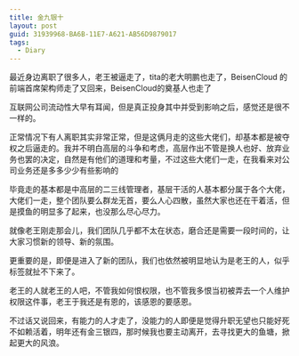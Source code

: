 ```yaml
---
title: 金九银十
layout: post
guid: 31939968-BA6B-11E7-A621-AB56D9879017
tags:
  - Diary
---
```


最近身边离职了很多人，老王被逼走了，tita的老大明鹏也走了，BeisenCloud 的前端首席架构师走了又回来，BeisenCloud的奠基人也走了

互联网公司流动性大早有耳闻，但是真正投身其中并受到影响之后，感觉还是很不一样的。

正常情况下有人离职其实非常正常，但是这俩月走的这些大佬们，却基本都是被夺权之后逼走的。我并不明白高层的斗争和考虑，高层作出不管是换人也好、放弃业务也罢的决定，自然是有他们的道理和考量，不过这些大佬们一走，在我看来对公司业务还是多多少少有些影响的

毕竟走的基本都是中高层的二三线管理者，基层干活的人基本都分属于各个大佬，大佬们一走，整个团队要么群龙无首，要么人心四散，虽然大家也还在干着活，但是摸鱼的明显多了起来，也没那么尽心尽力。

就像老王刚走那会儿，我们团队几乎都不太在状态，磨合还是需要一段时间的，让大家习惯新的领导、新的氛围。

更重要的是，即便是进入了新的团队，我们也依然被明显地认为是老王的人，似乎标签就扯不下来了。

老王的人就老王的人吧，不管我如何恨权限，也不管我多恨当初被弄去一个人维护权限这件事，老王于我还是有恩的，该感恩的要感恩。

不过话又说回来，有能力的人才走了，没能力的人即便是觉得升职无望也只能好死不如赖活着，明年还有金三银四，那时候我也要主动离开，去寻找更大的鱼塘，掀起更大的风浪。